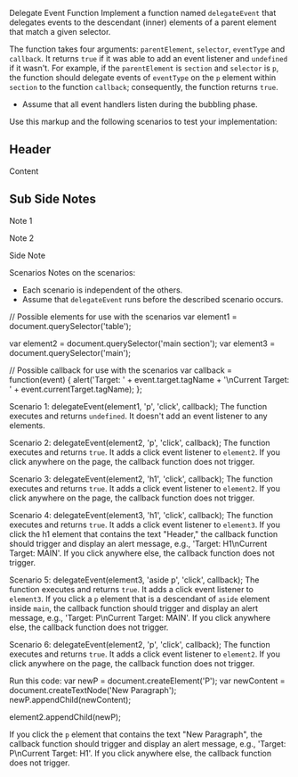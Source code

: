 Delegate Event Function
Implement a function named `delegateEvent` that delegates events to the descendant (inner) elements of a parent element that match a given selector. 

The function takes four arguments: `parentElement`, `selector`, `eventType` and `callback`. 
It returns `true` if it was able to add an event listener and `undefined` if it wasn't. 
For example, if the `parentElement` is `section` and `selector` is `p`, the function should delegate events of `eventType` on the `p` element within `section` to the function `callback`; consequently, the function returns `true`.

* Assume that all event handlers listen during the bubbling phase.

Use this markup and the following scenarios to test your implementation:

<!doctype html>
<html lang="en-US">
  <head>
    <meta charset="utf-8">
    <title>Event Delegation Function</title>
  </head>
  <body>
    <main>
      <section>
        <h1>Header</h1>
        <p>Content</p>
      </section>
      <aside>
        <h2>Sub Side Notes</h2>
        <p>Note 1</p>
        <p>Note 2</p>
      </aside>
    </main>
    <nav>
      <p>Side Note</p>
    </nav>
  </body>
</html>

Scenarios
Notes on the scenarios:

- Each scenario is independent of the others.
- Assume that `delegateEvent` runs before the described scenario occurs.

// Possible elements for use with the scenarios
var element1 = document.querySelector('table');
<!-- var element2 = document.querySelector('main h1'); -->
<!-- main h1 is not a valid selector & the h1 element does not have child elements! -->
var element2 = document.querySelector('main section');
var element3 = document.querySelector('main');

// Possible callback for use with the scenarios
var callback = function(event) {
  alert('Target: ' + event.target.tagName + '\nCurrent Target: ' + event.currentTarget.tagName);
};

Scenario 1: delegateEvent(element1, 'p', 'click', callback);
The function executes and returns `undefined`.
It doesn't add an event listener to any elements.

Scenario 2: delegateEvent(element2, 'p', 'click', callback);
The function executes and returns `true`.
It adds a click event listener to `element2`.
If you click anywhere on the page, the callback function does not trigger.

Scenario 3: delegateEvent(element2, 'h1', 'click', callback);
The function executes and returns `true`.
It adds a click event listener to `element2`.
If you click anywhere on the page, the callback function does not trigger.

Scenario 4: delegateEvent(element3, 'h1', 'click', callback);
The function executes and returns `true`.
It adds a click event listener to `element3`.
If you click the h1 element that contains the text "Header," the callback function should trigger and display an alert message, e.g., 'Target: H1\nCurrent Target: MAIN'.
If you click anywhere else, the callback function does not trigger.

Scenario 5: delegateEvent(element3, 'aside p', 'click', callback);
The function executes and returns `true`.
It adds a click event listener to `element3`.
If you click a `p` element that is a descendant of `aside` element inside `main`, the callback function should trigger and display an alert message, e.g., 'Target: P\nCurrent Target: MAIN'.
If you click anywhere else, the callback function does not trigger.

Scenario 6: delegateEvent(element2, 'p', 'click', callback);
The function executes and returns `true`.
It adds a click event listener to `element2`.
If you click anywhere on the page, the callback function does not trigger.

Run this code:
var newP = document.createElement('P');
var newContent = document.createTextNode('New Paragraph');
newP.appendChild(newContent);

element2.appendChild(newP);

If you click the `p` element that contains the text "New Paragraph", the callback function should trigger and display an alert message, e.g., 'Target: P\nCurrent Target: H1'.
If you click anywhere else, the callback function does not trigger.
